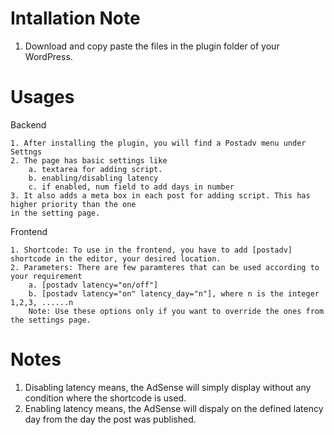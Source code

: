 Intallation Note
===================
1. Download and copy paste the files in the plugin folder of your WordPress.

Usages
===================

Backend

	1. After installing the plugin, you will find a Postadv menu under Settngs
	2. The page has basic settings like
		a. textarea for adding script.
		b. enabling/disabling latency
		c. if enabled, num field to add days in number
	3. It also adds a meta box in each post for adding script. This has higher priority than the one
	in the setting page.

Frontend

	1. Shortcode: To use in the frontend, you have to add [postadv] shortcode in the editor, your desired location.
	2. Parameters: There are few paramteres that can be used according to your requirement
		a. [postadv latency="on/off"]
		b. [postadv latency="on" latency_day="n"], where n is the integer 1,2,3, ......n
		Note: Use these options only if you want to override the ones from the settings page. 

Notes
====================
1. Disabling latency means, the AdSense will simply display without any condition where the shortcode is used. 
1. Enabling latency means, the AdSense will dispaly on the defined latency day from the day the post was published.
